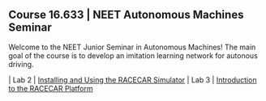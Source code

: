 ## Course 16.633 | NEET Autonomous Machines Seminar

Welcome to the NEET Junior Seminar in Autonomous Machines! The main goal of the course is to develop an imitation learning network for autonous driving.

| Lab 2 | [Installing and Using the RACECAR Simulator](lab2/index.md)
| Lab 3 | [Introduction to the RACECAR Platform](lab3/index.md)

